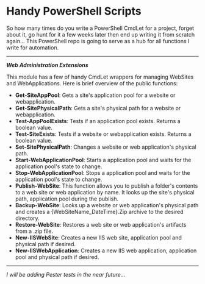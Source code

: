 # Handy PowerShell Scripts

So how many times do you write a PowerShell CmdLet for a project, forget about it, go hunt for it a few weeks later then end up writing it from scratch again... This PowerShell repo is going to serve as a hub for all functions I write for automation.

***
***Web Administration Extensions***

This module has a few of handy CmdLet wrappers for managing WebSites and WebApplications. Here is brief overview of the public functions:
- **Get-SiteAppPool**: Gets a site's application pool for a website or webapplication.
- **Get-SitePhysicalPath**: Gets a site's physical path for a website or webapplication.
- **Test-AppPoolExists**: Tests if an application pool exists. Returns a boolean value.
- **Test-SiteExists**: Tests if a website or webapplication exists. Returns a boolean value.
- **Set-SitePhysicalPath**: Changes a website or web application's physical path.
- **Start-WebApplicationPool**: Starts a application pool and waits for the application pool's state to change.
- **Stop-WebApplicationPool**: Stops a application pool and waits for the application pool's state to change.
- **Publish-WebSite**: This function allows you to publish a folder's contents to a web site or web application by name. It looks up the site's physical path, application pool during the publish.
- **Backup-WebSite**: Looks up a website or web application's physical path and creates a {WebSiteName_DateTime}.Zip archive to the desired directory.
- **Restore-WebSite**: Restores a web site or web application's artifacts from a .zip file.
- **New-IISWebSite**: Creates a new IIS web site, application pool and physical path if desired.
- **New-IISWebApplication**: Creates a new IIS web application, application pool and physical path if desired.

***

*I will be adding Pester tests in the near future...*